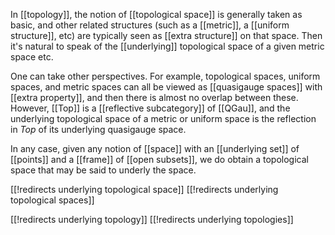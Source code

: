 
In [[topology]], the notion of [[topological space]] is generally taken as basic, and other related structures (such as a [[metric]], a [[uniform structure]], etc) are typically seen as [[extra structure]] on that space.  Then it\'s natural to speak of the [[underlying]] topological space of a given metric space etc.

One can take other perspectives.  For example, topological spaces, uniform spaces, and metric spaces can all be viewed as [[quasigauge spaces]] with [[extra property]], and then there is almost no overlap between these.  However, [[Top]] is a [[reflective subcategory]] of [[QGau]], and the underlying topological space of a metric or uniform space is the reflection in $Top$ of its underlying quasigauge space.

In any case, given any notion of [[space]] with an [[underlying set]] of [[points]] and a [[frame]] of [[open subsets]], we do obtain a topological space that may be said to underly the space.


[[!redirects underlying topological space]]
[[!redirects underlying topological spaces]]

[[!redirects underlying topology]]
[[!redirects underlying topologies]]
